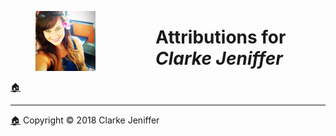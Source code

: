 <figure><img src="images/favicon/favicon-96x96.png" style="display: inline; float: left; margin-right:96px"></figure>

# Attributions for _Clarke Jeniffer_
[🏠](Home.html)



  
* * *
[🏠](Home.html) Copyright © 2018 Clarke Jeniffer
